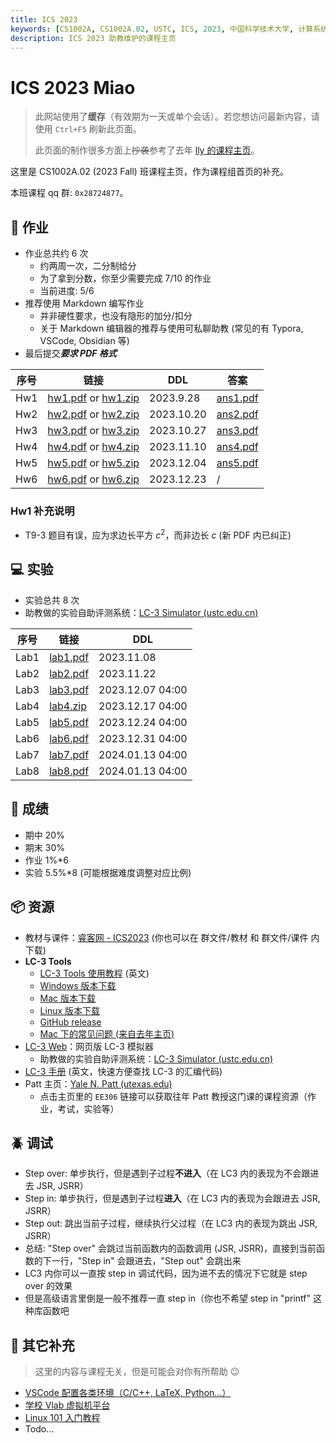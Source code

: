 ```yaml
---
title: ICS 2023
keywords: [CS1002A, CS1002A.02, USTC, ICS, 2023, 中国科学技术大学, 计算系统概论]
description: ICS 2023 助教维护的课程主页
---
```


# ICS 2023 Miao

> 此网站使用了**缓存**（有效期为一天或单个会话）。若您想访问最新内容，请使用 `Ctrl+F5` 刷新此页面。
>
> 此页面的制作很多方面上~~抄袭~~参考了去年 [lly 的课程主页](https://ics.liuly.moe/)。

这里是 CS1002A.02 (2023 Fall) 班课程主页，作为课程组首页的补充。

本班课程 qq 群: `0x28724877`。

## 📖 作业

- 作业总共约 6 次
    - 约两周一次，二分制给分
    - 为了拿到分数，你至少需要完成 7/10 的作业
    - 当前进度: 5/6
- 推荐使用 Markdown 编写作业
    - 并非硬性要求，也没有隐形的加分/扣分
    - 关于 Markdown 编辑器的推荐与使用可私聊助教 (常见的有 Typora, VSCode, Obsidian 等)
- 最后提交***要求 PDF 格式***

| 序号 | 链接                                                         | DDL        | 答案                             |
| ---- | ------------------------------------------------------------ | ---------- | -------------------------------- |
| Hw1  | [hw1.pdf](@attachment/hw1.pdf) or [hw1.zip](@attachment/hw1.zip) | 2023.9.28  | [ans1.pdf](@attachment/ans1.pdf) |
| Hw2  | [hw2.pdf](@attachment/hw2.pdf) or [hw2.zip](@attachment/hw2.zip) | 2023.10.20 | [ans2.pdf](@attachment/ans2.pdf) |
| Hw3  | [hw3.pdf](@attachment/hw3.pdf) or [hw3.zip](@attachment/hw3.zip) | 2023.10.27 | [ans3.pdf](@attachment/ans3.pdf) |
| Hw4  | [hw4.pdf](@attachment/hw4.pdf) or [hw4.zip](@attachment/hw4.zip) | 2023.11.10 | [ans4.pdf](@attachment/ans4.pdf) |
| Hw5  | [hw5.pdf](@attachment/hw5.pdf) or [hw5.zip](@attachment/hw5.zip) | 2023.12.04 | [ans5.pdf](@attachment/ans5.pdf) |
| Hw6  | [hw6.pdf](@attachment/hw6.pdf) or [hw6.zip](@attachment/hw6.zip) | 2023.12.23 | /                                |

### Hw1 补充说明

- T9-3 题目有误，应为求边长平方 $c^2$，而非边长 $c$ (新 PDF 内已纠正)

## 💻 实验

- 实验总共 8 次
- 助教做的实验自助评测系统：[LC-3 Simulator (ustc.edu.cn)](http://home.ustc.edu.cn/~sprout/lc3web/)

| 序号 | 链接                             | DDL       |
| ---- | -------------------------------- | --------- |
| Lab1 | [lab1.pdf](@attachment/lab1.pdf) | 2023.11.08 |
| Lab2 | [lab2.pdf](@attachment/lab2.pdf) | 2023.11.22 |
| Lab3 | [lab3.pdf](@attachment/lab3.pdf) | 2023.12.07 04:00 |
| Lab4 | [lab4.zip](@attachment/lab4.zip) | 2023.12.17 04:00 |
| Lab5 | [lab5.pdf](@attachment/lab5.pdf) | 2023.12.24 04:00 |
| Lab6 | [lab6.pdf](@attachment/lab6.zip) | 2023.12.31 04:00 |
| Lab7 | [lab7.pdf](@attachment/lab7.pdf) | 2024.01.13 04:00 |
| Lab8 | [lab8.pdf](@attachment/lab8.zip) | 2024.01.13 04:00 |

## 💯 成绩

- 期中 20%
- 期末 30%
- 作业 1%*6
- 实验 5.5%*8 (可能根据难度调整对应比例)

## 📦 资源

- 教材与课件：[睿客网 - ICS2023](https://rec.ustc.edu.cn/share/57e3e4c0-4fb8-11ee-9f43-61828edc81c6) (你也可以在 群文件/教材 和 群文件/课件 内下载)
- **LC-3 Tools**
    - [LC-3 Tools 使用教程](http://acsa.ustc.edu.cn/ics/download/lc3/GuideToUsingLC3Tools.pdf) (英文)
    - [Windows 版本下载](http://acsa.ustc.edu.cn/ics/download/lc3/LC3Tools-2.0.2.exe)
    - [Mac 版本下载](http://acsa.ustc.edu.cn/ics/download/lc3/LC3Tools-2.0.2.dmg)
    - [Linux 版本下载](http://acsa.ustc.edu.cn/ics/download/lc3/lc3tools-2.0.2.tar.gz)
    - [GitHub release](https://github.com/chiragsakhuja/lc3tools/releases)
    - [Mac 下的常见问题 (来自去年主页)](https://ics.liuly.moe/faq/lc3tools.html)
- [LC-3 Web](https://wchargin.com/lc3web/)：网页版 LC-3 模拟器
    - 助教做的实验自助评测系统：[LC-3 Simulator (ustc.edu.cn)](http://home.ustc.edu.cn/~sprout/lc3web/)
- [LC-3 手册](http://acsa.ustc.edu.cn/ics/download/lc3/lc3-handbook.pdf) (英文，快速方便查找 LC-3 的汇编代码)
- Patt 主页：[Yale N. Patt (utexas.edu)](https://users.ece.utexas.edu/~patt/)
    - 点击主页里的 `EE306` 链接可以获取往年 Patt 教授这门课的课程资源（作业，考试，实验等）

## 🪲 调试

- Step over: 单步执行，但是遇到子过程**不进入**（在 LC3 内的表现为不会跟进去 JSR, JSRR）
- Step in: 单步执行，但是遇到子过程**进入**（在 LC3 内的表现为会跟进去 JSR, JSRR）
- Step out: 跳出当前子过程，继续执行父过程（在 LC3 内的表现为跳出 JSR, JSRR）
- 总结: "Step over" 会跳过当前函数内的函数调用 (JSR, JSRR)，直接到当前函数的下一行，"Step in" 会跟进去，"Step out" 会跳出来
- LC3 内你可以一直按 step in 调试代码，因为进不去的情况下它就是 step over 的效果
- 但是高级语言里倒是一般不推荐一直 step in（你也不希望 step in "printf" 这种库函数吧

## 📜 其它补充

> 这里的内容与课程无关，但是可能会对你有所帮助 😉

- [VSCode 配置各类环境（C/C++, LaTeX, Python...）](https://vscode.iw17.cc/tutorials)
- [学校 Vlab 虚拟机平台](https://vlab.ustc.edu.cn/)
- [Linux 101 入门教程](https://101.ustclug.org/)
- Todo...
